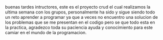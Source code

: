 buenas tardes intructores, este es el proyecto crud el cual realizamos la ultima semana con los grupos, personalmente ha sido y sigue siendo todo un reto aprender a programar ya que a veces no encuentro una solucion de los problemas que se me presentan en el codigo pero se que todo esta en la practica, agradezco toda su paciencia ayuda y conocimiento para este camiar en el mundo de la programacion.